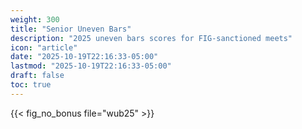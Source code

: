 ```yaml
---
weight: 300
title: "Senior Uneven Bars"
description: "2025 uneven bars scores for FIG-sanctioned meets"
icon: "article"
date: "2025-10-19T22:16:33-05:00"
lastmod: "2025-10-19T22:16:33-05:00"
draft: false
toc: true
---
```


{{< fig_no_bonus file="wub25" >}}